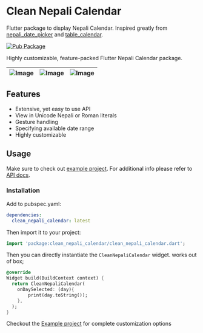 # Clean Nepali Calendar

Flutter package to display Nepali Calendar. Inspired greatly from [nepali_date_picker](https://pub.dev/packages/nepali_date_picker) and [table_calendar](https://pub.dev/packages/table_calendar).

[![Pub Package](https://img.shields.io/pub/v/clean_nepali_calendar.svg?style=flat-square)](https://pub.dev/packages/clean_nepali_calendar)


Highly customizable, feature-packed Flutter Nepali Calendar package.

| ![Image](https://raw.githubusercontent.com/lohanidamodar/clean_nepali_calendar/master/demo/demo1.gif) | ![Image](https://raw.githubusercontent.com/lohanidamodar/clean_nepali_calendar/master/demo/demo2.png) | ![Image](https://raw.githubusercontent.com/lohanidamodar/clean_nepali_calendar/master/demo/demo3.png) |
| ------------- |:-------------:| -----:|


## Features

* Extensive, yet easy to use API
* View in Unicode Nepali or Roman literals
* Gesture handling
* Specifying available date range
* Highly customizable

## Usage

Make sure to check out [example project](https://github.com/lohanidamodar/clean_nepali_calendar/tree/master/example). 
For additional info please refer to [API docs](https://pub.dartlang.org/documentation/clean_nepali_calendar/latest/clean_nepali_calendar/clean_nepali_calendar-library.html).

### Installation

Add to pubspec.yaml:

```yaml
dependencies:
  clean_nepali_calendar: latest
```

Then import it to your project:

```dart
import 'package:clean_nepali_calendar/clean_nepali_calendar.dart';
```

Then you can directly instantiate the `CleanNepaliCalendar` widget. works out of box;

```dart
@override
Widget build(BuildContext context) {
  return CleanNepaliCalendar(
    onDaySelected: (day){
        print(day.toString());
    },
  );
}
```

Checkout the [Example project](https://github.com/lohanidamodar/clean_nepali_calendar/tree/master/example) for complete customization options
